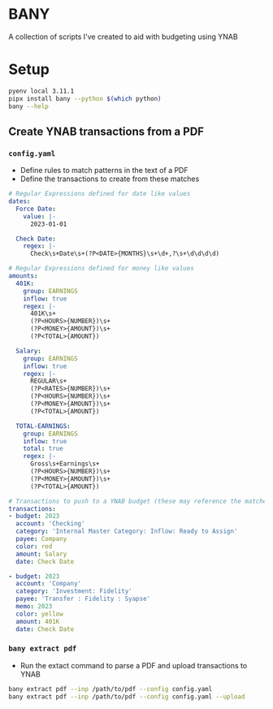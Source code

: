 # BANY

A collection of scripts I've created to aid with budgeting using YNAB

# Setup

```bash
pyenv local 3.11.1
pipx install bany --python $(which python)
bany --help
```

## Create YNAB transactions from a PDF

### `config.yaml`

- Define rules to match patterns in the text of a PDF
- Define the transactions to create from these matches

```yaml
# Regular Expressions defined for date like values
dates:
  Force Date:
    value: |-
      2023-01-01

  Check Date:
    regex: |-
      Check\s+Date\s+(?P<DATE>{MONTHS}\s+\d+,?\s+\d\d\d\d)

# Regular Expressions defined for money like values
amounts:
  401K:
    group: EARNINGS
    inflow: true
    regex: |-
      401K\s+
      (?P<HOURS>{NUMBER})\s+
      (?P<MONEY>{AMOUNT})\s+
      (?P<TOTAL>{AMOUNT})

  Salary:
    group: EARNINGS
    inflow: true
    regex: |-
      REGULAR\s+
      (?P<RATES>{NUMBER})\s+
      (?P<HOURS>{NUMBER})\s+
      (?P<MONEY>{AMOUNT})\s+
      (?P<TOTAL>{AMOUNT})

  TOTAL-EARNINGS:
    group: EARNINGS
    inflow: true
    total: true
    regex: |-
      Gross\s+Earnings\s+
      (?P<HOURS>{NUMBER})\s+
      (?P<MONEY>{AMOUNT})\s+
      (?P<TOTAL>{AMOUNT})

# Transactions to push to a YNAB budget (these may reference the matches defined above)
transactions:
- budget: 2023
  account: 'Checking'
  category: 'Internal Master Category: Inflow: Ready to Assign'
  payee: Company
  color: red
  amount: Salary
  date: Check Date

- budget: 2023
  account: 'Company'
  category: 'Investment: Fidelity'
  payee: 'Transfer : Fidelity : Syapse'
  memo: 2023
  color: yellow
  amount: 401K
  date: Check Date

```

### `bany extract pdf`

- Run the extact command to parse a PDF and upload transactions to YNAB

```bash
bany extract pdf --inp /path/to/pdf --config config.yaml
bany extract pdf --inp /path/to/pdf --config config.yaml --upload
```
